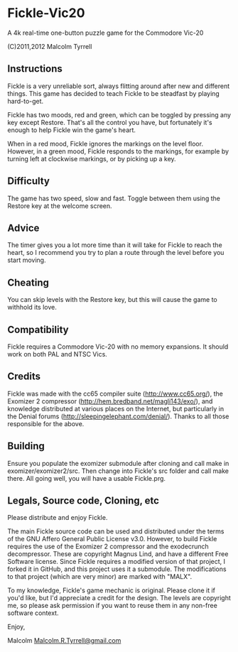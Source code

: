 # Fickle-Vic20
A 4k real-time one-button puzzle game for the Commodore Vic-20

(C)2011,2012 Malcolm Tyrrell

## Instructions
Fickle is a very unreliable sort, always flitting around after new and
different things. This game has decided to teach Fickle to be steadfast by
playing hard-to-get.

Fickle has two moods, red and green, which can be toggled by pressing any key
except Restore. That's all the control you have, but fortunately it's enough to
help Fickle win the game's heart.

When in a red mood, Fickle ignores the markings on the level floor. However, in
a green mood, Fickle responds to the markings, for example by turning left at
clockwise markings, or by picking up a key.  

## Difficulty
The game has two speed, slow and fast. Toggle between them using the Restore
key at the welcome screen.

## Advice
The timer gives you a lot more time than it will take for Fickle to reach the
heart, so I recommend you try to plan a route through the level before you
start moving.

## Cheating
You can skip levels with the Restore key, but this will cause the game to
withhold its love.

## Compatibility
Fickle requires a Commodore Vic-20 with no memory expansions. It should work
on both PAL and NTSC Vics.

## Credits
Fickle was made with the cc65 compiler suite (http://www.cc65.org/),
the Exomizer 2 compressor (http://hem.bredband.net/magli143/exo/), and
knowledge distributed at various places on the Internet, but particularly in
the Denial forums (http://sleepingelephant.com/denial/). Thanks to all those
responsible for the above.

## Building 

Ensure you populate the exomizer submodule after cloning and call make in exomizer/exomizer2/src. 
Then change into Fickle's src folder and call make there.
All going well, you will have a usable Fickle.prg.

## Legals, Source code, Cloning, etc
Please distribute and enjoy Fickle.

The main Fickle source code can be used and distributed under the terms of the
GNU Affero General Public License v3.0. However, to build Fickle requires the use of
the Exomizer 2 compressor and the exodecrunch decompressor. These are copyright
Magnus Lind, and have a different Free Software license. Since Fickle requires a modified
version of that project, I forked it in GitHub, and this project uses it a submodule.
The modifications to that project (which are very minor) are marked with "MALX".

To my knowledge, Fickle's game mechanic is original. Please clone it if you'd
like, but I'd appreciate a credit for the design. The levels are copyright me,
so please ask permission if you want to reuse them in any non-free software
context.

Enjoy,

Malcolm
Malcolm.R.Tyrrell@gmail.com
